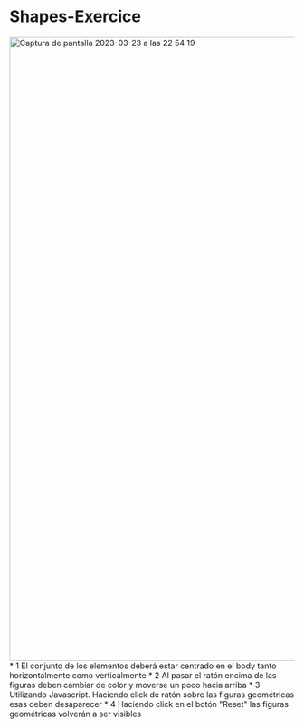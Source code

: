 # Shapes-Exercice
<img width="1104" alt="Captura de pantalla 2023-03-23 a las 22 54 19" src="https://user-images.githubusercontent.com/116883797/227374215-0c87b981-eb98-4a0c-aa2a-116ae6dd6051.png">
* 1 El conjunto de los elementos deberá estar centrado en el body tanto horizontalmente como verticalmente
* 2 Al pasar el ratón encima de las figuras deben cambiar de color y moverse un poco hacia arriba
* 3 Utilizando Javascript. Haciendo click de ratón sobre las figuras geométricas esas deben desaparecer
* 4 Haciendo click en el botón "Reset" las figuras geométricas volverán a ser visibles
